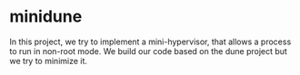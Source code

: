 # minidune
In this project, we try to implement a mini-hypervisor, that allows a process to run in non-root mode. We build our code based on the dune project but we try to minimize it.
